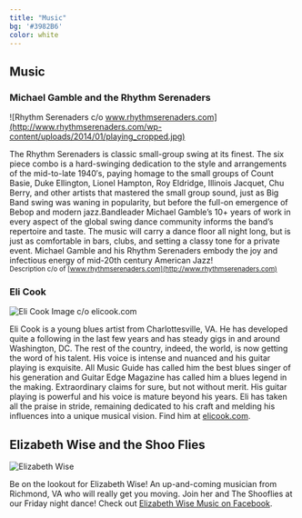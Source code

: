 ```yaml
---
title: "Music"
bg: '#3982B6'
color: white
---
```


## Music

### **Michael Gamble and the Rhythm Serenaders**

![Rhythm Serenaders c/o www.rhythmserenaders.com](http://www.rhythmserenaders.com/wp-content/uploads/2014/01/playing_cropped.jpg)

The Rhythm Serenaders is classic small-group swing at its finest. The six piece combo is a hard-swinging dedication to the style and arrangements of the mid-to-late 1940′s, paying homage to the small groups of Count Basie, Duke Ellington, Lionel Hampton, Roy Eldridge, Illinois Jacquet, Chu Berry, and other artists that mastered the small group sound, just as Big Band swing was waning in popularity, but before the full-on emergence of Bebop and modern jazz.Bandleader Michael Gamble’s 10+ years of work in every aspect of the global swing dance community informs the band’s repertoire and taste. The music will carry a dance floor all night long, but is just as comfortable in bars, clubs, and setting a classy tone for a private event. Michael Gamble and his Rhythm Serenaders embody the joy and infectious energy of mid-20th century American Jazz! <br>
<small>Description c/o of [www.rhythmserenaders.com](http://www.rhythmserenaders.com)</small>

### **Eli Cook**

![Eli Cook Image c/o elicook.com](http://elicook.com/images/elicook%20(5%20of%201).jpg)

Eli Cook is a young blues artist from Charlottesville, VA. He has developed quite a following in the last few years and has steady gigs in and around Washington, DC. The rest of the country, indeed, the world, is now getting the word of his talent. His voice is intense and nuanced and his guitar playing is exquisite. All Music Guide has called him the best blues singer of his generation and Guitar Edge Magazine has called him a blues legend in the making. Extraordinary claims for sure, but not without merit. His guitar playing is powerful and his voice is mature beyond his years. Eli has taken all the praise in stride, remaining dedicated to his craft and melding his influences into a unique musical vision. Find him at [elicook.com](http://elicook.com/).

## Elizabeth Wise and the Shoo Flies

![Elizabeth Wise](https://fbcdn-sphotos-g-a.akamaihd.net/hphotos-ak-xfp1/v/t1.0-9/1240371_641913872508811_180718206_n.jpg?oh=5231767de67590579090803390181216&oe=553A97C6&__gda__=1428710951_5e927d724585c41ff783968e15cace77)

Be on the lookout for Elizabeth Wise! An up-and-coming musician from Richmond, VA who will really get you moving. Join her and The Shooflies at our Friday night dance! Check out [Elizabeth Wise Music on Facebook](https://www.facebook.com/ewisemusic).

